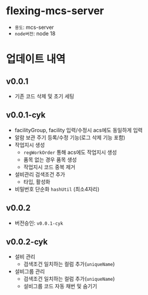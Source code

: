 # flexing-mcs-server

- `용도`: mcs-server
- `node버전`: node 18

# 업데이트 내역

## v0.0.1

- 기존 코드 삭제 및 초기 세팅

## v0.0.1-cyk
- facilityGroup, facility 입력/수정시 acs에도 동일하게 입력
- 알람 보관 주기 등록/수정 기능(로그 삭제 기능 포함)
- 작업지시 생성
  - `regWorkOrder` 통해 acs에도 작업지시 생성
  - 품목 없는 경우 품목 생성
  - 작업지시 코드 중복 제거
- 설비관리 검색조건 추가
  - 타입, 활성화
- 비밀번호 단순화 `hashUtil` (최소4자리)

## v0.0.2
- 버전승인: `v0.0.1-cyk`

## v0.0.2-cyk
- 설비 관리
  - 검색조건 일치하는 컬럼 추가(`uniqueName`)
- 설비그룹 관리
  - 검색조건 일치하는 컬럼 추가(`uniqueName`)
  - 설비그룹 코드 자동 채번 및 숨기기